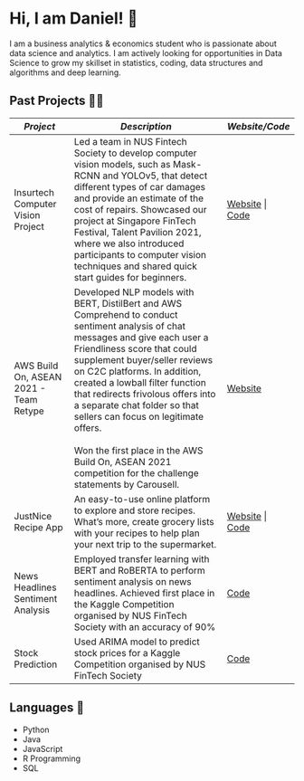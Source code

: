 # Hi, I am Daniel! 👋

I am a business analytics & economics student who is passionate about data science and analytics. I am actively looking for opportunities in Data Science to grow my skillset in statistics, coding, data structures and algorithms and deep learning.  

## Past Projects 👨‍💻
| *Project*  | *Description* | *Website/Code* |
| ------------- | ------------- | ------------- |
| Insurtech Computer Vision Project | Led a team in NUS Fintech Society to develop computer vision models, such as Mask-RCNN and YOLOv5, that detect different types of car damages and provide an estimate of the cost of repairs. Showcased our project at Singapore FinTech Festival, Talent Pavilion 2021, where we also introduced participants to computer vision techniques and shared quick start guides for beginners. | [Website](https://insurtech-cv.herokuapp.com/) \| [Code](./Insurtech-CV) |
| AWS Build On, ASEAN 2021 - Team Retype  | Developed NLP models with BERT, DistilBert and AWS Comprehend to conduct sentiment analysis of chat messages and give each user a Friendliness score that could supplement buyer/seller reviews on C2C platforms. In addition, created a lowball filter function that redirects frivolous offers into a separate chat folder so that sellers can focus on legitimate offers. <br /><br /> Won the first place in the AWS Build On, ASEAN 2021 competition for the challenge statements by Carousell. | [Website](https://www.retype.sg/)  |
| JustNice Recipe App  | An easy-to-use online platform to explore and store recipes. What’s more, create grocery lists with your recipes to help plan your next trip to the supermarket. | [Website](https://justnice.herokuapp.com/) \| [Code](./JustNice%20Recipe%20App) |
| News Headlines Sentiment Analysis  | Employed transfer learning with BERT and RoBERTA to perform sentiment analysis on news headlines. Achieved first place in the Kaggle Competition organised by NUS FinTech Society with an accuracy of 90% | [Code](./News%20Headlines%20Sentiment%20Analysis) |
| Stock Prediction  | Used ARIMA model to predict stock prices for a Kaggle Competition organised by NUS FinTech Society  | [Code](./Stock%20Prediction) |


## Languages 💬
- Python
- Java
- JavaScript
- R Programming
- SQL
